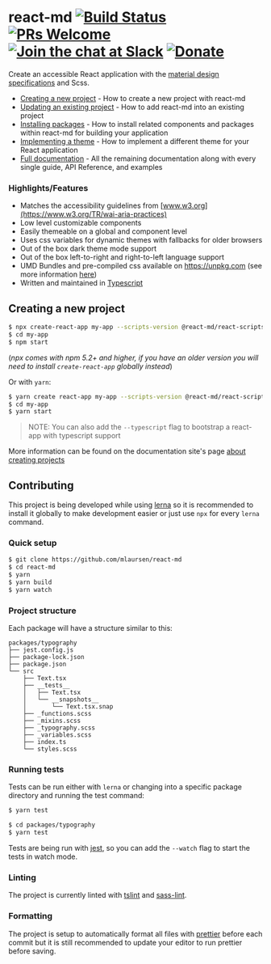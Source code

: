 # react-md [![Build Status](https://travis-ci.org/mlaursen/react-md.svg?branch=next)](https://travis-ci.org/mlaursen/react-md) [![PRs Welcome](https://img.shields.io/badge/PRs-welcome-green.svg)](https://github.com/mlaursen/react-md/pulls) [![Join the chat at Slack](https://react-md.herokuapp.com/badge.svg)](https://react-md.herokuapp.com) [![Donate](https://img.shields.io/badge/donate-paypal-blue.svg?style=flat-square)](https://paypal.me/mlaursen03)

Create an accessible React application with the
[material design specifications](https://material.io/design/) and Scss.

- [Creating a new project](#creating-a-new-project) - How to create a new
  project with react-md
- [Updating an existing project](https://mlaursen.github.io/react-md/getting-started/updating-an-existing-project) -
  How to add react-md into an existing project
- [Installing packages](https://mlaursen.github.io/react-md/getting-started/installation) -
  How to install related components and packages within react-md for building
  your application
- [Implementing a theme](https://mlaursen.github.io/react-md/implementing-a-theme) -
  How to implement a different theme for your React application
- [Full documentation](https://mlaursen.github.io/react-md/) - All the remaining
  documentation along with every single guide, API Reference, and examples

### Highlights/Features

- Matches the accessibility guidelines from
  [www.w3.org](https://www.w3.org/TR/wai-aria-practices)
- Low level customizable components
- Easily themeable on a global and component level
- Uses css variables for dynamic themes with fallbacks for older browsers
- Out of the box dark theme mode support
- Out of the box left-to-right and right-to-left language support
- UMD Bundles and pre-compiled css available on https://unpkg.com (see more
  information [here](#))
- Written and maintained in [Typescript](https://www.typescriptlang.org/)

## Creating a new project

```sh
$ npx create-react-app my-app --scripts-version @react-md/react-scripts
$ cd my-app
$ npm start
```

(_npx comes with npm 5.2+ and higher, if you have an older version you will need
to install `create-react-app` globally instead_)

Or with `yarn`:

```sh
$ yarn create react-app my-app --scripts-version @react-md/react-scripts
$ cd my-app
$ yarn start
```

> NOTE: You can also add the `--typescript` flag to bootstrap a react-app with
> typescript support

More information can be found on the documentation site's page
[about creating projects](https://mlaursen.github.io/react-md/getting-started/creating-a-project)

## Contributing

This project is being developed while using [lerna](https://lernajs.io/) so it
is recommended to install it globally to make development easier or just use
`npx` for every `lerna` command.

### Quick setup

```sh
$ git clone https://github.com/mlaursen/react-md
$ cd react-md
$ yarn
$ yarn build
$ yarn watch
```

### Project structure

Each package will have a structure similar to this:

```
packages/typography
├── jest.config.js
├── package-lock.json
├── package.json
└── src
    ├── Text.tsx
    ├── __tests__
    │   ├── Text.tsx
    │   └── __snapshots__
    │       └── Text.tsx.snap
    ├── _functions.scss
    ├── _mixins.scss
    ├── _typography.scss
    ├── _variables.scss
    ├── index.ts
    └── styles.scss
```

### Running tests

Tests can be run either with `lerna` or changing into a specific package
directory and running the test command:

```sh
$ yarn test
```

```sh
$ cd packages/typography
$ yarn test
```

Tests are being run with [jest](https://jestjs.io/), so you can add the
`--watch` flag to start the tests in watch mode.

### Linting

The project is currently linted with
[tslint](https://palantir.github.io/tslint/) and
[sass-lint](https://github.com/sasstools/sass-lint).

### Formatting

The project is setup to automatically format all files with
[prettier](https://prettier.io/) before each commit but it is still recommended
to update your editor to run prettier before saving.
